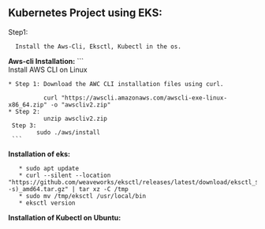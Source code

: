 ## Kubernetes Project using EKS:

Step1:

      Install the Aws-Cli, Eksctl, Kubectl in the os.
      
**Aws-cli Installation:**
    ```  
    Install AWS CLI on Linux
    
    * Step 1: Download the AWC CLI installation files using curl.
    
              curl "https://awscli.amazonaws.com/awscli-exe-linux-x86_64.zip" -o "awscliv2.zip"
    * Step 2: 
              unzip awscliv2.zip 
     Step 3:
            sudo ./aws/install
     ```

**Installation of eks:**
```
   * sudo apt update
   * curl --silent --location "https://github.com/weaveworks/eksctl/releases/latest/download/eksctl_$(uname -s)_amd64.tar.gz" | tar xz -C /tmp
   * sudo mv /tmp/eksctl /usr/local/bin
   * eksctl version
```

**Installation of Kubectl on Ubuntu:**



      
      
